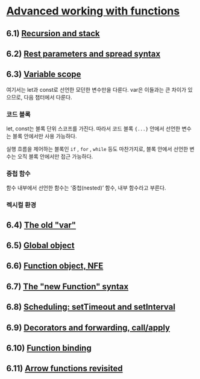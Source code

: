 # [Advanced working with functions](https://javascript.info/advanced-functions)
## 6.1) [Recursion and stack](https://javascript.info/recursion)



## 6.2) [Rest parameters and spread syntax](https://javascript.info/rest-parameters-spread)



## 6.3) [Variable scope](https://javascript.info/closure)

여기서는 let과 const로 선언한 모던한 변수만을 다룬다. var은 이들과는 큰 차이가 있으므로, 다음 챕터에서 다룬다.

### 코드 블록

let, const는 블록 단위 스코프를 가진다. 따라서 코드 블록 `{...}` 안에서 선언한 변수는 블록 안에서만 사용 가능하다.

실행 흐름을 제어하는 블록인 `if` , `for` , `while` 등도 마찬가지로, 블록 안에서 선언한 변수는 오직 블록 안에서만 접근 가능하다.

### 중첩 함수

함수 내부에서 선언한 함수는 ‘중첩(nested)’ 함수, 내부 함수라고 부른다.

### 렉시컬 환경



## 6.4) [The old "var"](https://javascript.info/var)



## 6.5) [Global object](https://javascript.info/global-object)



## 6.6) [Function object, NFE](https://javascript.info/function-object)



## 6.7) [The "new Function" syntax](https://javascript.info/new-function)



## 6.8) [Scheduling: setTimeout and setInterval](https://javascript.info/settimeout-setinterval)



## 6.9) [Decorators and forwarding, call/apply](https://javascript.info/call-apply-decorators)



## 6.10) [Function binding](https://javascript.info/bind)



## 6.11) [Arrow functions revisited](https://javascript.info/arrow-functions)

